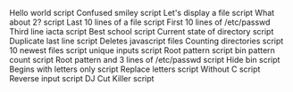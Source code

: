 Hello world script
Confused smiley script
Let's display a file script
What about 2? script
Last 10 lines of a file script
First 10 lines of /etc/passwd
Third line iacta script
Best school script
Current state of directory script
Duplicate last line script
Deletes javascript files
Counting directories script
10 newest files script
unique inputs script
Root pattern script
bin pattern count script
Root pattern and 3 lines of /etc/passwd script
Hide bin script
Begins with letters only script
Replace letters script
Without C script
Reverse input script
DJ Cut Killer script
